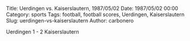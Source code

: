 Title: Uerdingen vs. Kaiserslautern, 1987/05/02
Date: 1987/05/02 00:00
Category: sports
Tags: football, football scores, Uerdingen, Kaiserslautern
Slug: uerdingen-vs-kaiserslautern
Author: carbonero


Uerdingen 1 - 2 Kaiserslautern
